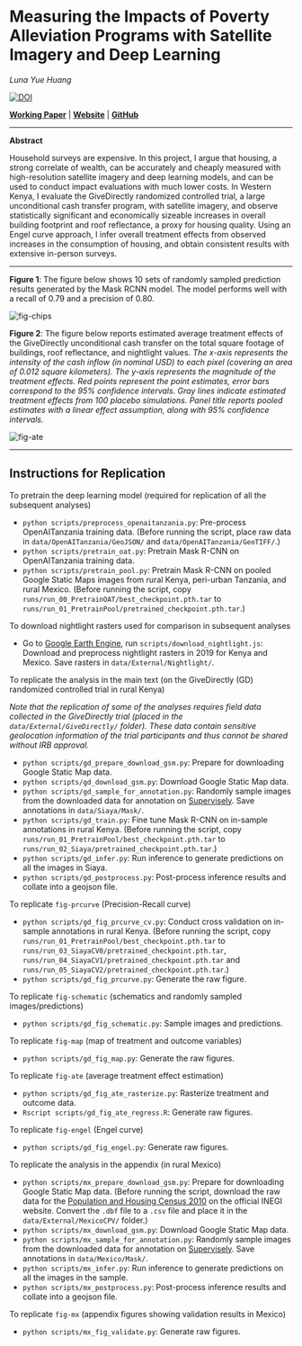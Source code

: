 # Measuring the Impacts of Poverty Alleviation Programs with Satellite Imagery and Deep Learning

_Luna Yue Huang_

[![DOI](https://zenodo.org/badge/192596578.svg)](https://zenodo.org/badge/latestdoi/192596578)

[__Working Paper__](http://luna-yue-huang.com/assets/pdf/jmp.pdf) | [__Website__](http://luna-yue-huang.com/research-jmp.html) | [__GitHub__](https://github.com/luna983/beyond-nightlight)

----

__Abstract__

Household surveys are expensive. In this project, I argue that housing, a strong correlate of wealth, can be accurately and cheaply measured with high-resolution satellite imagery and deep learning models, and can be used to conduct impact evaluations with much lower costs. In Western Kenya, I evaluate the GiveDirectly randomized controlled trial, a large unconditional cash transfer program, with satellite imagery, and observe statistically significant and economically sizeable increases in overall building footprint and roof reflectance, a proxy for housing quality. Using an Engel curve approach, I infer overall treatment effects from observed increases in the consumption of housing, and obtain consistent results with extensive in-person surveys.

----

__Figure 1__: The figure below shows 10 sets of randomly sampled prediction results generated by the Mask RCNN model. The model performs well with a recall of 0.79 and a precision of 0.80.

![fig-chips](/docs/fig-chips.jpg)

__Figure 2__: The figure below reports estimated average treatment effects of the GiveDirectly unconditional cash transfer on the total square footage of buildings, roof reflectance, and nightlight values.
_The x-axis represents the intensity of the cash inflow (in nominal USD) to each pixel (covering an area of 0.012 square kilometers). The y-axis represents the magnitude of the treatment effects. Red points represent the point estimates, error bars correspond to the 95% confidence intervals. Gray lines indicate estimated treatment effects from 100 placebo simulations.  Panel title reports pooled estimates with a linear effect assumption, along with 95% confidence intervals._

![fig-ate](/docs/fig-ate.jpg)

----

## Instructions for Replication

To pretrain the deep learning model (required for replication of all the subsequent analyses)

- `python scripts/preprocess_openaitanzania.py`: Pre-process OpenAITanzania training data. (Before running the script, place raw data in `data/OpenAITanzania/GeoJSON/` and `data/OpenAITanzania/GeoTIFF/`.)
- `python scripts/pretrain_oat.py`: Pretrain Mask R-CNN on OpenAITanzania training data.
- `python scripts/pretrain_pool.py`: Pretrain Mask R-CNN on pooled Google Static Maps images from rural Kenya, peri-urban Tanzania, and rural Mexico. (Before running the script, copy `runs/run_00_PretrainOAT/best_checkpoint.pth.tar` to `runs/run_01_PretrainPool/pretrained_checkpoint.pth.tar`.)

To download nightlight rasters used for comparison in subsequent analyses

- Go to [Google Earth Engine](https://code.earthengine.google.com), run `scripts/download_nightlight.js`: Download and preprocess nightlight rasters in 2019 for Kenya and Mexico. Save rasters in `data/External/Nightlight/`.

To replicate the analysis in the main text (on the GiveDirectly (GD) randomized controlled trial in rural Kenya)

_Note that the replication of some of the analyses requires field data collected in the GiveDirectly trial (placed in the `data/External/GiveDirectly/` folder). These data contain sensitive geolocation information of the trial participants and thus cannot be shared without IRB approval._

- `python scripts/gd_prepare_download_gsm.py`: Prepare for downloading Google Static Map data.
- `python scripts/gd_download_gsm.py`: Download Google Static Map data.
- `python scripts/gd_sample_for_annotation.py`: Randomly sample images from the downloaded data for annotation on [Supervisely](https://supervise.ly/). Save annotations in `data/Siaya/Mask/`.
- `python scripts/gd_train.py`: Fine tune Mask R-CNN on in-sample annotations in rural Kenya. (Before running the script, copy `runs/run_01_PretrainPool/best_checkpoint.pth.tar` to `runs/run_02_Siaya/pretrained_checkpoint.pth.tar`.)
- `python scripts/gd_infer.py`: Run inference to generate predictions on all the images in Siaya.
- `python scripts/gd_postprocess.py`: Post-process inference results and collate into a geojson file.

To replicate `fig-prcurve` (Precision-Recall curve)

- `python scripts/gd_fig_prcurve_cv.py`: Conduct cross validation on in-sample annotations in rural Kenya. (Before running the script, copy `runs/run_01_PretrainPool/best_checkpoint.pth.tar` to `runs/run_03_SiayaCV0/pretrained_checkpoint.pth.tar`, `runs/run_04_SiayaCV1/pretrained_checkpoint.pth.tar` and `runs/run_05_SiayaCV2/pretrained_checkpoint.pth.tar`.)
- `python scripts/gd_fig_prcurve.py`: Generate the raw figure.

To replicate `fig-schematic` (schematics and randomly sampled images/predictions)

- `python scripts/gd_fig_schematic.py`: Sample images and predictions.

To replicate `fig-map` (map of treatment and outcome variables)

- `python scripts/gd_fig_map.py`: Generate the raw figures.

To replicate `fig-ate` (average treatment effect estimation)

- `python scripts/gd_fig_ate_rasterize.py`: Rasterize treatment and outcome data.
- `Rscript scripts/gd_fig_ate_regress.R`: Generate raw figures.

To replicate `fig-engel` (Engel curve)

- `python scripts/gd_fig_engel.py`: Generate raw figures.

To replicate the analysis in the appendix (in rural Mexico)

- `python scripts/mx_prepare_download_gsm.py`: Prepare for downloading Google Static Map data. (Before running the script, download the raw data for the [Population and Housing Census 2010](https://www.inegi.org.mx/programas/ccpv/2010/default.html) on the official INEGI website. Convert the `.dbf` file to a `.csv` file and place it in the `data/External/MexicoCPV/` folder.)
- `python scripts/mx_download_gsm.py`: Download Google Static Map data.
- `python scripts/mx_sample_for_annotation.py`: Randomly sample images from the downloaded data for annotation on [Supervisely](https://supervise.ly/). Save annotations in `data/Mexico/Mask/`.
- `python scripts/mx_infer.py`: Run inference to generate predictions on all the images in the sample.
- `python scripts/mx_postprocess.py`: Post-process inference results and collate into a geojson file.

To replicate `fig-mx` (appendix figures showing validation results in Mexico)

- `python scripts/mx_fig_validate.py`: Generate raw figures.
